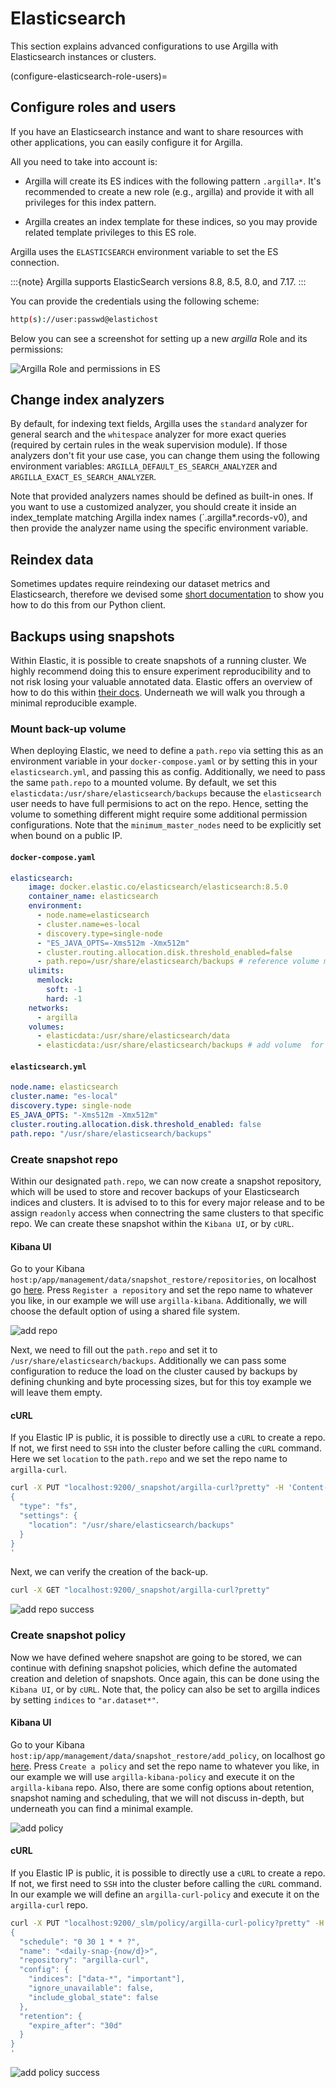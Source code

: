 
# Elasticsearch

This section explains advanced configurations to use Argilla with Elasticsearch instances or clusters.

(configure-elasticsearch-role-users)=
## Configure roles and users

If you have an Elasticsearch instance and want to share resources with other applications, you can easily configure it for Argilla.

All you need to take into account is:


* Argilla will create its ES indices with the following pattern `.argilla*`. It's recommended to create a new role (e.g., argilla) and provide it with all privileges for this index pattern.

* Argilla creates an index template for these indices, so you may provide related template privileges to this ES role.

Argilla uses the `ELASTICSEARCH` environment variable to set the ES connection.

:::{note}
Argilla supports ElasticSearch versions 8.8, 8.5, 8.0, and 7.17.
:::

You can provide the credentials using the following scheme:

```bash
http(s)://user:passwd@elastichost
```

Below you can see a screenshot for setting up a new *argilla* Role and its permissions:

![Argilla Role and permissions in ES](https://user-images.githubusercontent.com/2518789/142883104-f4f20cf0-34a0-47ff-8ee3-ab9f4644271c.png)


## Change index analyzers

By default, for indexing text fields, Argilla uses the `standard` analyzer for general search and the `whitespace`
analyzer for more exact queries (required by certain rules in the weak supervision module). If those analyzers
don't fit your use case, you can change them using the following environment variables:
`ARGILLA_DEFAULT_ES_SEARCH_ANALYZER` and `ARGILLA_EXACT_ES_SEARCH_ANALYZER`.

Note that provided analyzers names should be defined as built-in ones. If you want to use a
customized analyzer, you should create it inside an index_template matching Argilla index names (`.argilla*.records-v0),
and then provide the analyzer name using the specific environment variable.

## Reindex data

Sometimes updates require reindexing our dataset metrics and Elasticsearch, therefore we devised some [short documentation](../../guides/log_load_and_prepare_data) to show you how to do this from our Python client.

## Backups using snapshots

Within Elastic, it is possible to create snapshots of a running cluster. We highly recommend doing this to ensure experiment reproducibility and to not risk losing your valuable annotated data. Elastic offers an overview of how to do this within [their docs](https://www.elastic.co/guide/en/elasticsearch/reference/current/snapshots-take-snapshot.html). Underneath we will walk you through a minimal reproducible example.

### Mount back-up volume

When deploying Elastic, we need to define a `path.repo` via setting this as an environment variable in your `docker-compose.yaml` or by setting this in your `elasticsearch.yml`, and passing this as config. Additionally, we need to pass the same `path.repo` to a mounted volume. By default, we set this `elasticdata:/usr/share/elasticsearch/backups` because the `elasticsearch` user needs to have full permisions to act on the repo. Hence, setting the volume to something different might require some additional permission configurations. Note that the `minimum_master_nodes` need to be explicitly set when bound on a public IP.

#### `docker-compose.yaml`

```yaml
elasticsearch:
    image: docker.elastic.co/elasticsearch/elasticsearch:8.5.0
    container_name: elasticsearch
    environment:
      - node.name=elasticsearch
      - cluster.name=es-local
      - discovery.type=single-node
      - "ES_JAVA_OPTS=-Xms512m -Xmx512m"
      - cluster.routing.allocation.disk.threshold_enabled=false
      - path.repo=/usr/share/elasticsearch/backups # reference volume mount for backups
    ulimits:
      memlock:
        soft: -1
        hard: -1
    networks:
      - argilla
    volumes:
      - elasticdata:/usr/share/elasticsearch/data
      - elasticdata:/usr/share/elasticsearch/backups # add volume  for backups
```

#### `elasticsearch.yml`

```yaml
node.name: elasticsearch
cluster.name: "es-local"
discovery.type: single-node
ES_JAVA_OPTS: "-Xms512m -Xmx512m"
cluster.routing.allocation.disk.threshold_enabled: false
path.repo: "/usr/share/elasticsearch/backups"
```

### Create snapshot repo

Within our designated `path.repo`, we can now create a snapshot repository, which will be used to store and recover backups of your Elasticsearch indices and clusters. It is advised to to this for every major release and to be assign `readonly` access when connectring the same clusters to that specific repo. We can create these snapshot within the `Kibana UI`, or by `cURL`.
#### Kibana UI

Go to your Kibana `host:p/app/management/data/snapshot_restore/repositories`, on localhost go [here](http://localhost:5601/app/management/data/snapshot_restore/repositories). Press `Register a repository` and set the repo name to whatever you like, in our example we will use `argilla-kibana`. Additionally, we will choose the default option of using a shared file system.

![add repo](/_static/images/installation/elastic_snapshots/add_repo.png)

Next, we need to fill out the `path.repo` and set it to `/usr/share/elasticsearch/backups`. Additionally we can pass some configuration to reduce the load on the cluster caused by backups by defining chunking and byte processing sizes, but for this toy example we will leave them empty.
#### cURL

If you Elastic IP is public, it is possible to directly use a `cURL` to create a repo. If not, we first need to `SSH` into the cluster before calling the `cURL` command. Here we set `location` to the `path.repo` and we set the repo name to `argilla-curl`.

```bash
curl -X PUT "localhost:9200/_snapshot/argilla-curl?pretty" -H 'Content-Type: application/json' -d'
{
  "type": "fs",
  "settings": {
    "location": "/usr/share/elasticsearch/backups"
  }
}
'
```

Next, we can verify the creation of the back-up.

```bash
curl -X GET "localhost:9200/_snapshot/argilla-curl?pretty"
```

![add repo success](/_static/images/installation/elastic_snapshots/add_repo_succes.png)

### Create snapshot policy

Now we have defined wehere snapshot are going to be stored, we can continue with defining snapshot policies, which define the automated creation and deletion of snapshots. Once again, this can be done using the `Kibana UI`, or by `cURL`. Note that, the policy can also be set to argilla indices by setting `indices` to `"ar.dataset*"`.

#### Kibana UI

Go to your Kibana `host:ip/app/management/data/snapshot_restore/add_policy`, on localhost go [here](http://localhost:5601/app/management/data/snapshot_restore/add_policy). Press `Create a policy` and set the repo name to whatever you like, in our example we will use `argilla-kibana-policy` and execute it on the `argilla-kibana` repo. Also, there are some config options about retention, snapshot naming and scheduling, that we will not discuss in-depth, but underneath you can find a minimal example.

![add policy](/_static/images/installation/elastic_snapshots/add_policy.png)
#### cURL

If you Elastic IP is public, it is possible to directly use a `cURL` to create a repo. If not, we first need to `SSH` into the cluster before calling the `cURL` command. In our example we will define an `argilla-curl-policy` and execute it on the `argilla-curl` repo.

```bash
curl -X PUT "localhost:9200/_slm/policy/argilla-curl-policy?pretty" -H 'Content-Type: application/json' -d'
{
  "schedule": "0 30 1 * * ?",
  "name": "<daily-snap-{now/d}>",
  "repository": "argilla-curl",
  "config": {
    "indices": ["data-*", "important"],
    "ignore_unavailable": false,
    "include_global_state": false
  },
  "retention": {
    "expire_after": "30d"
  }
}
'
```

![add policy success](/_static/images/installation/elastic_snapshots/add_policy_succes.png)
